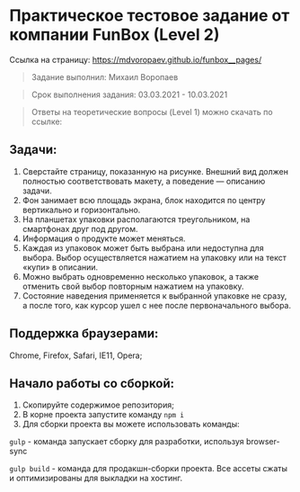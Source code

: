 # Практическое тестовое задание от компании FunBox (Level 2)

Ссылка на страницу: https://mdvoropaev.github.io/funbox__pages/

> Задание выполнил: Михаил Воропаев

> Срок выполнения задания: 03.03.2021 - 10.03.2021

> Ответы на теоретические вопросы (Level 1) можно скачать по ссылке: 

## Задачи:

1. Сверстайте страницу, показанную на рисунке. Внешний вид должен полностью соответствовать макету, а поведение — описанию задачи.
2. Фон занимает всю площадь экрана, блок находится по центру вертикально и горизонтально.
3. На планшетах упаковки располагаются треугольником, на смартфонах друг под другом.
4. Информация о продукте может меняться.
5. Каждая из упаковок может быть выбрана или недоступна для выбора. Выбор осуществляется нажатием на упаковку
   или на текст «купи» в описании.
6. Можно выбрать одновременно несколько упаковок, а также отменить свой
   выбор повторным нажатием на упаковку.
7. Состояние наведения применяется к выбранной упаковке не сразу, а после
   того, как курсор ушел с нее после первоначального выбора.

## Поддержка браузерами:

Chrome, Firefox, Safari, IE11, Opera;

## Начало работы со сборкой:

1. Скопируйте содержимое репозитория;
2. В корне проекта запустите команду `npm i`
3. Для сборки проекта вы можете использовать команды: <br>

`gulp` - команда запускает сборку для разработки, используя browser-sync

`gulp build` - команда для продакшн-сборки проекта. Все ассеты сжаты и оптимизированы для выкладки на хостинг.
